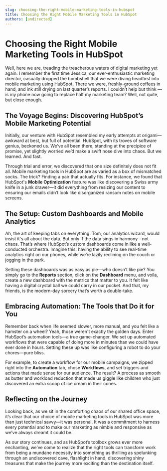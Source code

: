 ```yaml
---
slug: choosing-the-right-mobile-marketing-tools-in-hubspot
title: Choosing the Right Mobile Marketing Tools in HubSpot
authors: [undirected]
---
```


# Choosing the Right Mobile Marketing Tools in HubSpot

Well, here we are, treading the treacherous waters of digital marketing yet again. I remember the first time Jessica, our ever-enthusiastic marketing director, casually dropped the bombshell that we were diving headfirst into mobile marketing using HubSpot. There we were, freshly-ground coffees in hand, and ink still drying on last quarter’s reports. I couldn’t help but think — is my phone now going to replace half my marketing team? Well, not quite, but close enough.

## The Voyage Begins: Discovering HubSpot’s Mobile Marketing Potential

Initially, our venture with HubSpot resembled my early attempts at origami—awkward at best, but full of potential. HubSpot, with its troves of software genius, beckoned us. We’ve all been there, standing at the precipice of promise, yet slightly worried we’d make a swift nose dive into chaos. But we learned. And fast.

Through trial and error, we discovered that one size definitely does not fit all. Mobile marketing tools in HubSpot are as varied as a box of mismatched socks. The trick? Finding a pair that actually fits. For instance, we found that HubSpot's **Mobile Optimization** feature was like discovering a Swiss army knife in a junk drawer—it did everything from resizing our content to ensuring our emails didn’t look like disorganized ransom notes on mobile screens.

## The Setup: Custom Dashboards and Mobile Analytics

Ah, the art of keeping tabs on everything. Tom, our analytics wizard, would insist it's all about the data. But only if the data sings in harmony—not chaos. That’s where HubSpot’s custom dashboards come in like a well-conducted orchestra. Imagine this: having the ability to see real-time analytics right on our phones, while we’re lazily reclining on the couch or jogging in the park. 

Setting these dashboards was as easy as pie—who doesn’t like pie? You simply go to the **Reports** section, click on the **Dashboard** menu, and voila, create a new dashboard with the metrics that matter to you. It felt like having a digital crystal ball we could carry in our pocket. And that, my friends, is the modern-day sorcery that’s worth a double-take.

## Embracing Automation: The Tools that Do it for You

Remember back when life seemed slower, more manual, and you felt like a hamster on a wheel? Yeah, those weren't exactly the golden days. Enter HubSpot’s automation tools—a true game-changer. We set up automated workflows that were capable of doing more in minutes than we could have ever done in hours. Setting these up was like configuring a robot to do your chores—pure bliss.

For example, to create a workflow for our mobile campaigns, we zipped right into the **Automation** tab, chose **Workflows**, and set triggers and actions that made sense for our audience. The result? A process as smooth as butter and workload reduction that made us giggle like children who just discovered an extra scoop of ice cream in their cones.

## Reflecting on the Journey

Looking back, as we sit in the comforting chaos of our shared office space, it’s clear that our choice of mobile marketing tools in HubSpot was more than just technical savvy—it was personal. It was a commitment to harness every potential and to make our marketing as nimble and responsive as we’ve always dreamt it could be. 

As our story continues, and as HubSpot’s toolbox grows ever more enchanting, we’ve come to realize that the right tools can transform work from being a mundane necessity into something as thrilling as spelunking through an undiscovered cave, flashlight in hand, discovering shiny treasures that make the journey more exciting than the destination itself.